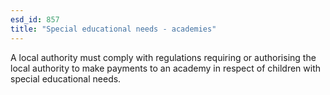 ```yaml
---
esd_id: 857
title: "Special educational needs - academies"
---
```


A local authority must comply with regulations requiring or authorising the local authority to make payments to an academy in respect of children with special educational needs.


